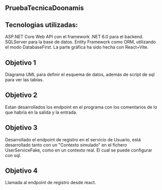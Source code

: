 ## PruebaTecnicaDoonamis

## Tecnologias utilizadas:
ASP.NET Core Web API con el framework .NET 6.0 para el backend.
SQLServer para la base de datos.
Entity Framework como ORM, utilizando el modo DatabaseFirst.
La parte gráfica ha sido hecha con React+Vite.

## Objetivo 1
Diagrama UML para definir el esquema de datos, además de script de sql para ver las tablas.

## Objetivo 2

Estan desarrollados los endpoint en el programa con los comentarios de lo que habría en la salida y la entrada.

## Objetivo 3

Desarrollado el endpoint de registro en el servicio de Usuario, está desarrollado tanto con un "Contexto simulado" en el fichero UserServiceFake, como en un contexto real. El cual se puede configurar con sql.

## Objetivo 4
Llamada al endpoint de registro desde react.
 
